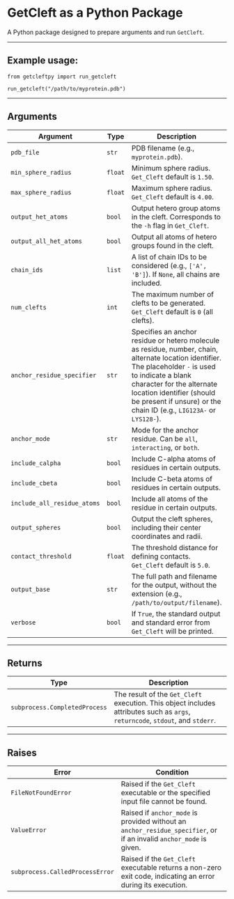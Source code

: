 # GetCleft as a Python Package

A Python package designed to prepare arguments and run `GetCleft`.

---

## Example usage:

```
from getcleftpy import run_getcleft

run_getcleft("/path/to/myprotein.pdb")
```

---

## Arguments

| Argument                    | Type    | Description                                                                                                                                                                                                                                                                             | Default                        |
|-----------------------------|---------|-----------------------------------------------------------------------------------------------------------------------------------------------------------------------------------------------------------------------------------------------------------------------------------------|--------------------------------|
| `pdb_file`                  | `str`   | PDB filename (e.g., `myprotein.pdb`).                                                                                                                                                                                                                                                   | **Required**                   |
| `min_sphere_radius`         | `float` | Minimum sphere radius. `Get_Cleft` default is `1.50`.                                                                                                                                                                                                                                   | `None`                         |
| `max_sphere_radius`         | `float` | Maximum sphere radius. `Get_Cleft` default is `4.00`.                                                                                                                                                                                                                                   | `None`                         |
| `output_het_atoms`          | `bool`  | Output hetero group atoms in the cleft. Corresponds to the `-h` flag in `Get_Cleft`.                                                                                                                                                                                                    | `False`                        |
| `output_all_het_atoms`      | `bool`  | Output all atoms of hetero groups found in the cleft.                                                                                                                                                                                                                                   | `False`                        |
| `chain_ids`                 | `list`  | A list of chain IDs to be considered (e.g., `['A', 'B']`). If `None`, all chains are included.                                                                                                                                                                                          | `None`                         |
| `num_clefts`                | `int`   | The maximum number of clefts to be generated. `Get_Cleft` default is `0` (all clefts).                                                                                                                                                                                                  | `5`                            |
| `anchor_residue_specifier`  | `str`   | Specifies an anchor residue or hetero molecule as residue, number, chain, alternate location identifier. The placeholder `-` is used to indicate a blank character for the alternate location identifier (should be present if unsure) or the chain ID (e.g., `LIG123A-` or `LYS128-`). | `None`                         |
| `anchor_mode`               | `str`   | Mode for the anchor residue. Can be `all`, `interacting`, or `both`.                                                                                                                                                                                                                    | `None`                         |
| `include_calpha`            | `bool`  | Include C-alpha atoms of residues in certain outputs.                                                                                                                                                                                                                                   | `False`                        |
| `include_cbeta`             | `bool`  | Include C-beta atoms of residues in certain outputs.                                                                                                                                                                                                                                    | `False`                        |
| `include_all_residue_atoms` | `bool`  | Include all atoms of the residue in certain outputs.                                                                                                                                                                                                                                    | `False`                        |
| `output_spheres`            | `bool`  | Output the cleft spheres, including their center coordinates and radii.                                                                                                                                                                                                                 | `True`                         |
| `contact_threshold`         | `float` | The threshold distance for defining contacts. `Get_Cleft` default is `5.0`.                                                                                                                                                                                                             | `None`                         |
| `output_base`               | `str`   | The full path and filename for the output, without the extension (e.g., `/path/to/output/filename`).                                                                                                                                                                                    | Folder of the input `pdb_file` |
| `verbose`                   | `bool`  | If `True`, the standard output and standard error from `Get_Cleft` will be printed.                                                                                                                                                                                                     | `False`                        |

---

## Returns

| Type                          | Description                                                                                                                    |
|-------------------------------|--------------------------------------------------------------------------------------------------------------------------------|
| `subprocess.CompletedProcess` | The result of the `Get_Cleft` execution. This object includes attributes such as `args`, `returncode`, `stdout`, and `stderr`. |

---

## Raises

| Error                           | Condition                                                                                                           |
|---------------------------------|---------------------------------------------------------------------------------------------------------------------|
| `FileNotFoundError`             | Raised if the `Get_Cleft` executable or the specified input file cannot be found.                                   |
| `ValueError`                    | Raised if `anchor_mode` is provided without an `anchor_residue_specifier`, or if an invalid `anchor_mode` is given. |
| `subprocess.CalledProcessError` | Raised if the `Get_Cleft` executable returns a non-zero exit code, indicating an error during its execution.        |